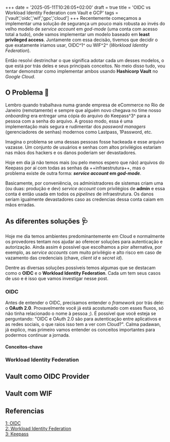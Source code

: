 +++
date = '2025-05-11T10:26:05+02:00'
draft = true
title = 'OIDC vs Workload Identity Federation com Vault e GCP'
tags = ['vault','oidc','wif','gpc','cloud']
+++
Recentemente começamos a implementar uma solução de segurança um pouco mais robusta ao invés do velho modelo de _service account_ em _god-mode_ (uma conta com acesso total a tudo), onde vamos implementar um modelo baseado em **least privileged access**. Juntamente com essa decisão, tivemos que decidir o que exatamente iriamos usar, OIDC^1^ ou WIF^2^ (_Workload Identity Federation_).

Então resolvi destrinchar o que significa adotar cada um desses modelos, o que está por trás deles e seus principais conceitos. No meio disso tudo, vou tentar demonstrar como implementar ambos usando **Hashicorp Vault** no _Google Cloud_.

## O Problema 🧨

Lembro quando trabalhava numa grande empresa de eCommerce no Rio de Janeiro (remotamente) e sempre que alguém novo chegava no time nosso _onboarding_ era entregar uma cópia do arquivo do Keepass^3^ para a pessoa com a senha do arquivo. A grosso modo, essa é uma implementação mais segura e rudimentar dos _password managers_ (gerenciadores de senhas) modernos como Lastpass, 1Password, etc.  

Imagina o problema se uma dessas pessoas fosse hackeada e esse arquivo vazasse. Um conjunto de usuários e senhas com altos privilégios estariam nas mãos dos hackers e os danos poderiam ser devastadores.  

Hoje em dia já não temos mais (ou pelo menos espero que não) arquivos do Keepass por aí com todas as senhas da ++infraestrutura++, mas o problema existe de outra forma: **_service account_ em _god-mode_**.  

Basicamente, por conveniência, os administradores de sistemas criam uma (ou duas: produção e dev) _service account_ com privilégios de **admin** e essa conta é então usada em todos os _pipelines_ de infraestrutura. Os danos seriam igualmente devastadores caso as credencias dessa conta caiam em mãos erradas.

## As diferentes soluções 🩺

Hoje me dia temos ambientes predominantemente em Cloud e normalmente os provedores tentam nos ajudar ao oferecer soluções para autenticação e autorização. Ainda assim é possível que escolhamos a pior alternativa, por exemplo, as _service accounts_ com muito privilégio e alto risco em caso de vazamento das credenciais (chave, _client id_ e _secret id_).

Dentre as diversas soluções possíveis temos algumas que se destacam como o **OIDC** e o **Workload Identity Federation**. Cada um tem seus casos de uso e é isso que vamos investigar nesse post.

### OIDC

Antes de entender o OIDC, precisamos entender o _framework_ por trás dele: o **OAuth 2.0**. Provavelmente você já está acostumado com esses fluxos, só não tinha relacionado o nome à pessoa ;). É possível que você esteja se perguntando: "OIDC e OAuth 2.0 são para autenticação entre aplicativos e as redes sociais, o que raios isso tem a ver com Cloud?". Calma padawan, já explico, mas primeiro vamos entender os conceitos importantes para podermos continuar a jornada.

#### Conceitos-chave


### Workload Identity Federation

## Vault como OIDC Provider

## Vault com WIF

## Referencias
[1: OIDC](https://openid.net/developers/specs/)  
[2: Workload Identity Federation](https://cloud.google.com/iam/docs/workload-identity-federation)  
[3: Keepass](https://keepass.info/)  

